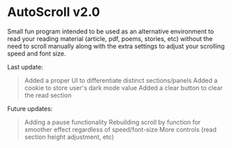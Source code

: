 # AutoScroll v2.0
Small fun program intended to be used as an alternative environment to read your reading material (article, pdf, poems, stories, etc) without the need to scroll manually along with the extra settings to adjust your scrolling speed and font size.

Last update:
> Added a proper UI to differentiate distinct sections/panels
> Added a cookie to store user's dark mode value
> Added a clear button to clear the read section

Future updates:
> Adding a pause functionality
> Rebuilding scroll by function for smoother effect regardless of speed/font-size
> More controls (read section height adjustment, etc)
